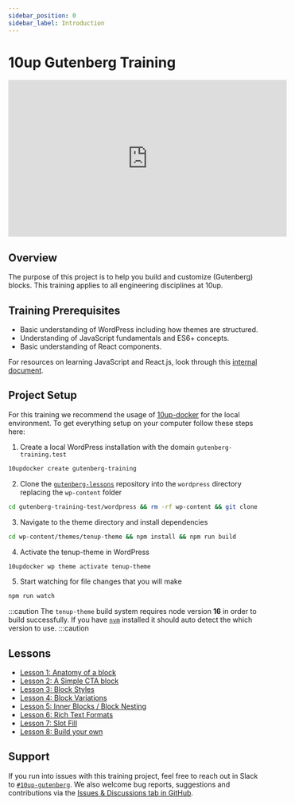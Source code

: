 ```yaml
---
sidebar_position: 0
sidebar_label: Introduction
---
```


# 10up Gutenberg Training

<iframe width="560" height="315" src="https://www.youtube.com/embed/UjaheV-jY00" title="YouTube video player" frameBorder="0" allow="accelerometer; autoplay; clipboard-write; encrypted-media; gyroscope; picture-in-picture; fullscreen" allowFullScreen></iframe>

## Overview

The purpose of this project is to help you build and customize (Gutenberg) blocks. This training applies to all engineering disciplines at 10up.

## Training Prerequisites

* Basic understanding of WordPress including how themes are structured.
* Understanding of JavaScript fundamentals and ES6+ concepts.
* Basic understanding of React components.

For resources on learning JavaScript and React.js, look through this [internal document](https://internal.10up.com/docs/javascript-tutorials/).

## Project Setup

For this training we recommend the usage of [10up-docker](https://github.com/10up/wp-local-docker-v2) for the local environment. To get everything setup on your computer follow these steps here:

1. Create a local WordPress installation with the domain `gutenberg-training.test`

```bash
10updocker create gutenberg-training
```

2. Clone the [`gutenberg-lessons`](https://gitlab.10up.com/exercises/gutenberg-lessons) repository into the `wordpress` directory replacing the `wp-content` folder

```bash
cd gutenberg-training-test/wordpress && rm -rf wp-content && git clone git@gitlab.10up.com:exercises/gutenberg-lessons.git wp-content
```

3. Navigate to the theme directory and install dependencies

```bash
cd wp-content/themes/tenup-theme && npm install && npm run build
```

4. Activate the tenup-theme in WordPress

```bash
10updocker wp theme activate tenup-theme
```

5. Start watching for file changes that you will make

```bash
npm run watch
```

:::caution
The `tenup-theme` build system requires node version **16** in order to build successfully. If you have [`nvm`](https://github.com/nvm-sh/nvm) installed it should auto detect the which version to use.
:::caution

## Lessons

* [Lesson 1: Anatomy of a block](./01-overview.md)
* [Lesson 2: A Simple CTA block](./02-cta-lesson.md)
* [Lesson 3: Block Styles](./03-styles.md)
* [Lesson 4: Block Variations](./04-variations.md)
* [Lesson 5: Inner Blocks / Block Nesting](./05-inner-blocks.md)
* [Lesson 6: Rich Text Formats](./06-rich-text-formats.md)
* [Lesson 7: Slot Fill](./07-slot-fill.md)
* [Lesson 8: Build your own](./08-build-your-own.md)

## Support

If you run into issues with this training project, feel free to reach out in Slack to [`#10up-gutenberg`](https://10up.slack.com/archives/C8Z3WMN1K). We also welcome bug reports, suggestions and contributions via the [Issues & Discussions tab in GitHub](https://github.com/10up/gutenberg-best-practices/issues).
